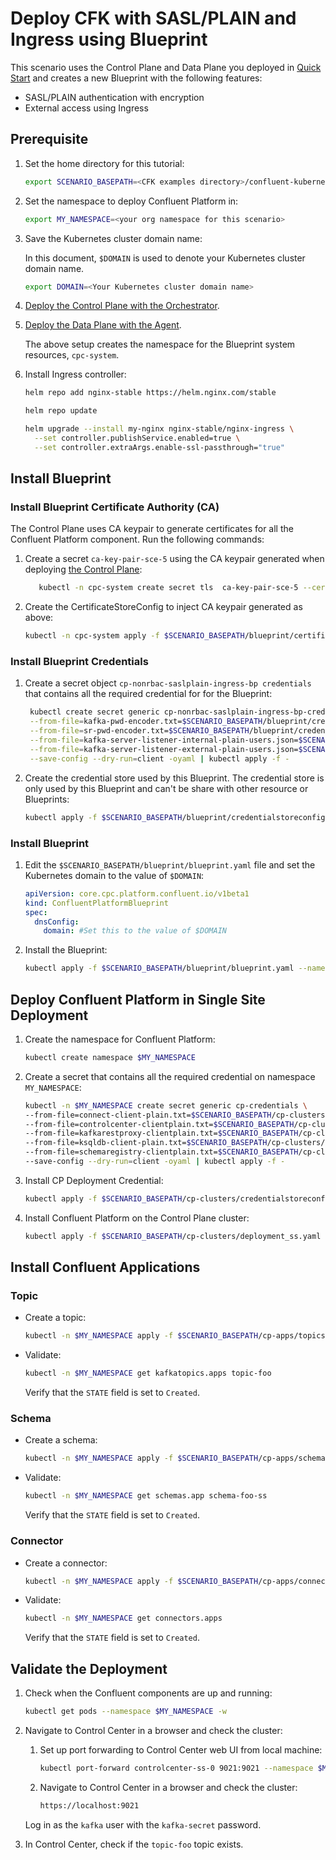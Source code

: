 # Deploy CFK with SASL/PLAIN and Ingress using Blueprint

This scenario uses the Control Plane and Data Plane you deployed in [Quick Start](../quickstart-deploy/single-site-deployment.rst) and creates a new Blueprint with the following features:

- SASL/PLAIN authentication with encryption
- External access using Ingress

## Prerequisite
1. Set the home directory for this tutorial:

   ```bash
   export SCENARIO_BASEPATH=<CFK examples directory>/confluent-kubernetes-examples/blueprints/cp-nonrbac-saslplain-ingress
   ```
  
1. Set the namespace to deploy Confluent Platform in:

   ```bash
   export MY_NAMESPACE=<your org namespace for this scenario>
   ``` 

1. Save the Kubernetes cluster domain name:
 
   In this document, `$DOMAIN` is used to denote your Kubernetes cluster domain name.
  
   ```bash
   export DOMAIN=<Your Kubernetes cluster domain name>
   ```

1. [Deploy the Control Plane with the Orchestrator](../quickstart-deploy/single-site-deployment.rst#deploy-control-plane).

1. [Deploy the Data Plane with the Agent](../quickstart-deploy/single-site-deployment.rst#deploy-local-data-plane).

   The above setup creates the namespace for the Blueprint system resources, `cpc-system`.

1. Install Ingress controller:

   ```bash
   helm repo add nginx-stable https://helm.nginx.com/stable
   
   helm repo update
   
   helm upgrade --install my-nginx nginx-stable/nginx-ingress \
     --set controller.publishService.enabled=true \
     --set controller.extraArgs.enable-ssl-passthrough="true"
   ```

## Install Blueprint

### Install Blueprint Certificate Authority (CA)

The Control Plane uses CA keypair to generate certificates for all the Confluent Platform component. Run the following commands:
1. Create a secret `ca-key-pair-sce-5` using the CA keypair generated when deploying [the Control Plane](../quickstart-deploy/single-site-deployment.rst#deploy-control-plane):

   ```bash 
      kubectl -n cpc-system create secret tls  ca-key-pair-sce-5 --cert=/tmp/cpc-ca.pem --key=/tmp/cpc-ca-key.pem
   ```

1. Create the CertificateStoreConfig to inject CA keypair generated as above:

   ```bash 
   kubectl -n cpc-system apply -f $SCENARIO_BASEPATH/blueprint/certificatestoreconfig.yaml
   ```

### Install Blueprint Credentials

1. Create a secret object `cp-nonrbac-saslplain-ingress-bp credentials` that contains all the required credential for for the Blueprint:
   
   ```bash
    kubectl create secret generic cp-nonrbac-saslplain-ingress-bp-credentials \
    --from-file=kafka-pwd-encoder.txt=$SCENARIO_BASEPATH/blueprint/credentials/kafka-pwd-encoder.txt  \
    --from-file=sr-pwd-encoder.txt=$SCENARIO_BASEPATH/blueprint/credentials/sr-pwd-encoder.txt  \
    --from-file=kafka-server-listener-internal-plain-users.json=$SCENARIO_BASEPATH/blueprint/credentials/kafka-server-listener-internal-plain-users.json \
    --from-file=kafka-server-listener-external-plain-users.json=$SCENARIO_BASEPATH/blueprint/credentials/kafka-server-listener-external-plain-users.json \
    --save-config --dry-run=client -oyaml | kubectl apply -f -
   ```

1. Create the credential store used by this Blueprint. The credential store is only used by this Blueprint and can't be share with other resource or Blueprints:

   ```bash
   kubectl apply -f $SCENARIO_BASEPATH/blueprint/credentialstoreconfig.yaml --namespace cpc-system
   ```

### Install Blueprint
  
1. Edit the `$SCENARIO_BASEPATH/blueprint/blueprint.yaml` file and set the Kubernetes domain to the value of `$DOMAIN`:

   ```yaml
   apiVersion: core.cpc.platform.confluent.io/v1beta1
   kind: ConfluentPlatformBlueprint
   spec:
     dnsConfig:
       domain: #Set this to the value of $DOMAIN
   ```

1. Install the Blueprint:

   ```bash
   kubectl apply -f $SCENARIO_BASEPATH/blueprint/blueprint.yaml --namespace cpc-system
   ```

## Deploy Confluent Platform in Single Site Deployment

1. Create the namespace for Confluent Platform:

   ```bash 
   kubectl create namespace $MY_NAMESPACE
   ```
   
1. Create a secret that contains all the required credential on namespace `MY_NAMESPACE`:

   ```bash 
   kubectl -n $MY_NAMESPACE create secret generic cp-credentials \
   --from-file=connect-client-plain.txt=$SCENARIO_BASEPATH/cp-clusters/credentials/connect-client-plain.txt \
   --from-file=controlcenter-clientplain.txt=$SCENARIO_BASEPATH/cp-clusters/credentials/controlcenter-client-plain.txt \
   --from-file=kafkarestproxy-clientplain.txt=$SCENARIO_BASEPATH/cp-clusters/credentials/kafkarestproxy-client-plain.txt \
   --from-file=ksqldb-client-plain.txt=$SCENARIO_BASEPATH/cp-clusters/credentials/ksqldb-client-plain.txt \
   --from-file=schemaregistry-clientplain.txt=$SCENARIO_BASEPATH/cp-clusters/credentials/schemaregistry-client-plain.txt \
   --save-config --dry-run=client -oyaml | kubectl apply -f -
   ```

1. Install CP Deployment Credential:

   ```bash 
   kubectl apply -f $SCENARIO_BASEPATH/cp-clusters/credentialstoreconfig.yaml -n $MY_NAMESPACE
   ```

1. Install Confluent Platform on the Control Plane cluster:
 
   ```bash 
   kubectl apply -f $SCENARIO_BASEPATH/cp-clusters/deployment_ss.yaml -n $MY_NAMESPACE
   ```

## Install Confluent Applications

### Topic
 
- Create a topic:

  ```bash 
  kubectl -n $MY_NAMESPACE apply -f $SCENARIO_BASEPATH/cp-apps/topics/topic.yaml
  ```
  
- Validate:

  ```bash 
  kubectl -n $MY_NAMESPACE get kafkatopics.apps topic-foo
  ```
  Verify that the `STATE` field is set to `Created`.

### Schema

- Create a schema: 

  ```bash
  kubectl -n $MY_NAMESPACE apply -f $SCENARIO_BASEPATH/cp-apps/schema/schema_ss.yaml
  ``` 
  
- Validate:

  ```bash
  kubectl -n $MY_NAMESPACE get schemas.app schema-foo-ss
  ``` 
  
  Verify that the `STATE` field is set to `Created`.

### Connector

- Create a connector:

  ```bash 
  kubectl -n $MY_NAMESPACE apply -f $SCENARIO_BASEPATH/cp-apps/connectors/connector_ss.yaml
  ```

- Validate:
  
  ```bash 
  kubectl -n $MY_NAMESPACE get connectors.apps
  ```
  
  Verify that the `STATE` field is set to `Created`.

## Validate the Deployment

1. Check when the Confluent components are up and running:
   
   ```bash 
   kubectl get pods --namespace $MY_NAMESPACE -w
   ```

1. Navigate to Control Center in a browser and check the cluster:

   1. Set up port forwarding to Control Center web UI from local machine:

      ```bash
      kubectl port-forward controlcenter-ss-0 9021:9021 --namespace $MY_NAMESPACE
      ```
      
   1. Navigate to Control Center in a browser and check the cluster:

      ```bash
      https://localhost:9021
      ```

     Log in as the `kafka` user with the `kafka-secret` password.
  
1. In Control Center, check if the `topic-foo` topic exists.
